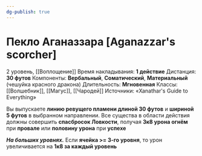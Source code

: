 ```yaml
---
dg-publish: true
---
```

# Пекло Аганаззара [Aganazzar's scorcher]
2 уровень, [[Воплощение]]
Время накладывания: **1 действие**
Дистанция: **30 футов**
Компоненты: **Вербальный**, **Соматический**, **Материальный** (чешуйка красного дракона)
Длительность: **Мгновенная**
Классы: [[Волшебник]], [[Магус]], [[Чародей]]
Источники: «Xanathar's Guide to Everything»

Вы выпускаете **линию ревущего пламени длиной 30 футов** и **шириной 5 футов** в выбранном направлении. Все существа в области действия должны совершить **спасбросок Ловкости**, получая **3к8 урона огнём** при **провале** или **половину урона** при **успехе**

**_На больших уровнях._** Если **ячейка >= 3-го уровня**, то урон увеличивается на **1к8 за каждый уровень**